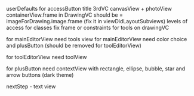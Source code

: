 userDefaults for accessButton title
3rdVC canvasView + photoView
containerView.frame in DrawingVC should be = imageForDrawing.image.frame (fix it in viewDidLayoutSubviews)
levels of access for classes
fix frame or constraints for tools on drawingVC

for mainEditorView need tools view 
for mainEditorView need color choice and plusButton (should be removed for toolEditorView)

for toolEditorView need toolView

for plusButton need contextView with rectangle, ellipse, bubble, star and arrow buttons (dark theme)

nextStep  - text view
